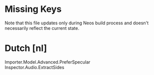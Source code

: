 # Missing Keys
Note that this file updates only during Neos build process and doesn't necessarily reflect the current state.

# Dutch [nl]
Importer.Model.Advanced.PreferSpecular  
Inspector.Audio.ExtractSides  


